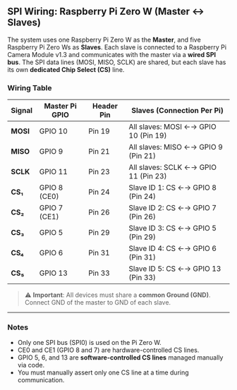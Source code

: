##  SPI Wiring: Raspberry Pi Zero W (Master ↔ Slaves)

The system uses one Raspberry Pi Zero W as the **Master**, and five Raspberry Pi Zero Ws as **Slaves**. Each slave is connected to a Raspberry Pi Camera Module v1.3 and communicates with the master via a **wired SPI bus**. The SPI data lines (MOSI, MISO, SCLK) are shared, but each slave has its own **dedicated Chip Select (CS)** line.

###  Wiring Table

| Signal  | Master Pi GPIO | Header Pin | Slaves (Connection Per Pi)                      |
|---------|----------------|------------|--------------------------------------------------|
| **MOSI** | GPIO 10        | Pin 19     | All slaves: MOSI ←→ GPIO 10 (Pin 19)            |
| **MISO** | GPIO 9         | Pin 21     | All slaves: MISO ←→ GPIO 9 (Pin 21)             |
| **SCLK** | GPIO 11        | Pin 23     | All slaves: SCLK ←→ GPIO 11 (Pin 23)            |
| **CS₁**  | GPIO 8 (CE0)   | Pin 24     | Slave ID 1: CS ←→ GPIO 8 (Pin 24)               |
| **CS₂**  | GPIO 7 (CE1)   | Pin 26     | Slave ID 2: CS ←→ GPIO 7 (Pin 26)               |
| **CS₃**  | GPIO 5         | Pin 29     | Slave ID 3: CS ←→ GPIO 5 (Pin 29)               |
| **CS₄**  | GPIO 6         | Pin 31     | Slave ID 4: CS ←→ GPIO 6 (Pin 31)               |
| **CS₅**  | GPIO 13        | Pin 33     | Slave ID 5: CS ←→ GPIO 13 (Pin 33)              |

> ⚠ **Important**: All devices must share a **common Ground (GND)**. Connect GND of the master to GND of each slave.

---

### Notes

- Only one SPI bus (SPI0) is used on the Pi Zero W.
- CE0 and CE1 (GPIO 8 and 7) are hardware-controlled CS lines.
- GPIO 5, 6, and 13 are **software-controlled CS lines** managed manually via code.
- You must manually assert only one CS line at a time during communication.

